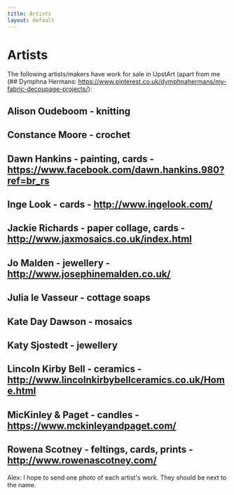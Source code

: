 ```yaml
---
title: Artists
layout: default
---
```

# Artists

The following artists/makers have work for sale in UpstArt (apart from me (## Dymphna Hermans: https://www.pinterest.co.uk/dymphnahermans/my-fabric-decoupage-projects/):

## Alison Oudeboom - knitting
## Constance Moore - crochet
## Dawn Hankins - painting, cards - https://www.facebook.com/dawn.hankins.980?ref=br_rs
## Inge Look - cards - http://www.ingelook.com/
## Jackie Richards - paper collage, cards - http://www.jaxmosaics.co.uk/index.html
## Jo Malden - jewellery - http://www.josephinemalden.co.uk/
## Julia le Vasseur - cottage soaps
## Kate Day Dawson - mosaics
## Katy Sjostedt - jewellery
## Lincoln Kirby Bell - ceramics -  http://www.lincolnkirbybellceramics.co.uk/Home.html
## MicKinley & Paget - candles - https://www.mckinleyandpaget.com/
## Rowena Scotney -  feltings, cards, prints - http://www.rowenascotney.com/

Alex: I hope to send one photo of each artist's work. They should be next to the name.



